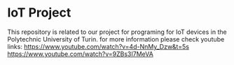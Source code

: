 # IoT Project
This repository is related to our project for programing for IoT devices in the Polytechnic University of Turin.
for more information please check youtube links:
https://www.youtube.com/watch?v=4d-NnMy_Dzw&t=5s
https://www.youtube.com/watch?v=9ZBs3I7MeVA
